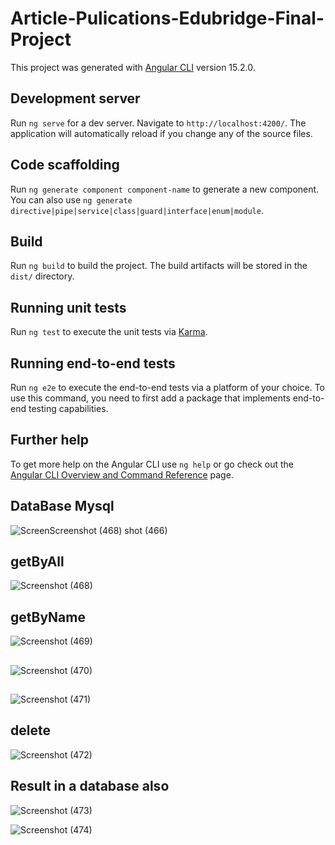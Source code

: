 # Article-Pulications-Edubridge-Final-Project


This project was generated with [Angular CLI](https://github.com/angular/angular-cli) version 15.2.0.

## Development server

Run `ng serve` for a dev server. Navigate to `http://localhost:4200/`. The application will automatically reload if you change any of the source files.

## Code scaffolding

Run `ng generate component component-name` to generate a new component. You can also use `ng generate directive|pipe|service|class|guard|interface|enum|module`.

## Build

Run `ng build` to build the project. The build artifacts will be stored in the `dist/` directory.

## Running unit tests

Run `ng test` to execute the unit tests via [Karma](https://karma-runner.github.io).

## Running end-to-end tests

Run `ng e2e` to execute the end-to-end tests via a platform of your choice. To use this command, you need to first add a package that implements end-to-end testing capabilities.

## Further help

To get more help on the Angular CLI use `ng help` or go check out the [Angular CLI Overview and Command Reference](https://angular.io/cli) page.

## DataBase Mysql

![Screen![Screenshot (468)](https://github.com/BST82/Article-Pulications-Edubridge-Final-Project/assets/86471670/3a1913f6-001b-4935-8cc9-9bf26dcd4d19)
shot (466)](https://github.com/BST82/Article-Pulications-Edubridge-Final-Project/assets/86471670/920e880f-af3a-4959-97a8-7d6fed4c1ba2)

## getByAll
![Screenshot (468)](https://github.com/BST82/Article-Pulications-Edubridge-Final-Project/assets/86471670/c7cb23d5-4d77-43ed-84c9-316cc28415fe)

## getByName
![Screenshot (469)](https://github.com/BST82/Article-Pulications-Edubridge-Final-Project/assets/86471670/7fb809f0-8316-4263-95c0-9128631733e0)

##
![Screenshot (470)](https://github.com/BST82/Article-Pulications-Edubridge-Final-Project/assets/86471670/6d6abcfc-6b40-4a6f-9a4a-c1a48f7d11e5)

##
![Screenshot (471)](https://github.com/BST82/Article-Pulications-Edubridge-Final-Project/assets/86471670/87475557-0209-45aa-9a3b-dd318d36b490)

## delete
![Screenshot (472)](https://github.com/BST82/Article-Pulications-Edubridge-Final-Project/assets/86471670/878e2b55-f3ea-4a3f-9935-1fd9f62ae8e5)

## Result in a database also
![Screenshot (473)](https://github.com/BST82/Article-Pulications-Edubridge-Final-Project/assets/86471670/fbad722c-abc6-4045-9f08-6f883bac2cf6)


![Screenshot (474)](https://github.com/BST82/Article-Pulications-Edubridge-Final-Project/assets/86471670/b2c8694d-101a-4ef8-ba6b-4bf6735153b5)
